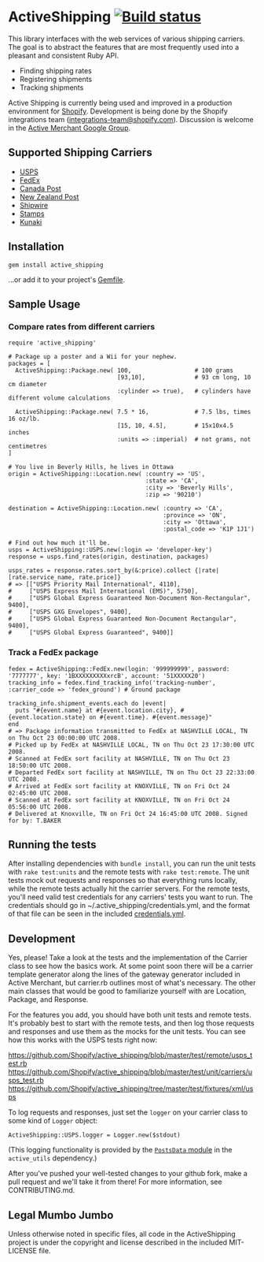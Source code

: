 # ActiveShipping [![Build status](https://travis-ci.org/Shopify/active_shipping.svg?branch=master)](https://travis-ci.org/Shopify/active_shipping)

This library interfaces with the web services of various shipping carriers. The goal is to abstract the features that are most frequently used into a pleasant and consistent Ruby API.

- Finding shipping rates
- Registering shipments
- Tracking shipments

Active Shipping is currently being used and improved in a production environment for [Shopify][]. Development is being done by the Shopify integrations team (<integrations-team@shopify.com>). Discussion is welcome in the [Active Merchant Google Group][discuss].

[Shopify]:http://www.shopify.com
[discuss]:http://groups.google.com/group/activemerchant

## Supported Shipping Carriers

* [USPS](http://www.usps.com)
* [FedEx](http://www.fedex.com)
* [Canada Post](http://www.canadapost.ca)
* [New Zealand Post](http://www.nzpost.co.nz)
* [Shipwire](http://www.shipwire.com)
* [Stamps](http://www.stamps.com)
* [Kunaki](http://www.kunaki.com)

## Installation

    gem install active_shipping

...or add it to your project's [Gemfile](http://bundler.io/).

## Sample Usage

### Compare rates from different carriers

    require 'active_shipping'

    # Package up a poster and a Wii for your nephew.
    packages = [
      ActiveShipping::Package.new( 100,                  # 100 grams
                                   [93,10],              # 93 cm long, 10 cm diameter
                                   :cylinder => true),   # cylinders have different volume calculations

      ActiveShipping::Package.new( 7.5 * 16,             # 7.5 lbs, times 16 oz/lb.
                                   [15, 10, 4.5],        # 15x10x4.5 inches
                                   :units => :imperial)  # not grams, not centimetres
    ]

    # You live in Beverly Hills, he lives in Ottawa
    origin = ActiveShipping::Location.new( :country => 'US',
                                           :state => 'CA',
                                           :city => 'Beverly Hills',
                                           :zip => '90210')

    destination = ActiveShipping::Location.new( :country => 'CA',
                                                :province => 'ON',
                                                :city => 'Ottawa',
                                                :postal_code => 'K1P 1J1')

    # Find out how much it'll be.
    usps = ActiveShipping::USPS.new(:login => 'developer-key')
    response = usps.find_rates(origin, destination, packages)

    usps_rates = response.rates.sort_by(&:price).collect {|rate| [rate.service_name, rate.price]}
    # => [["USPS Priority Mail International", 4110],
    #     ["USPS Express Mail International (EMS)", 5750],
    #     ["USPS Global Express Guaranteed Non-Document Non-Rectangular", 9400],
    #     ["USPS GXG Envelopes", 9400],
    #     ["USPS Global Express Guaranteed Non-Document Rectangular", 9400],
    #     ["USPS Global Express Guaranteed", 9400]]

### Track a FedEx package

    fedex = ActiveShipping::FedEx.new(login: '999999999', password: '7777777', key: '1BXXXXXXXXXxrcB', account: '51XXXXX20')
    tracking_info = fedex.find_tracking_info('tracking-number', :carrier_code => 'fedex_ground') # Ground package

    tracking_info.shipment_events.each do |event|
      puts "#{event.name} at #{event.location.city}, #{event.location.state} on #{event.time}. #{event.message}"
    end
    # => Package information transmitted to FedEx at NASHVILLE LOCAL, TN on Thu Oct 23 00:00:00 UTC 2008.
    # Picked up by FedEx at NASHVILLE LOCAL, TN on Thu Oct 23 17:30:00 UTC 2008.
    # Scanned at FedEx sort facility at NASHVILLE, TN on Thu Oct 23 18:50:00 UTC 2008.
    # Departed FedEx sort facility at NASHVILLE, TN on Thu Oct 23 22:33:00 UTC 2008.
    # Arrived at FedEx sort facility at KNOXVILLE, TN on Fri Oct 24 02:45:00 UTC 2008.
    # Scanned at FedEx sort facility at KNOXVILLE, TN on Fri Oct 24 05:56:00 UTC 2008.
    # Delivered at Knoxville, TN on Fri Oct 24 16:45:00 UTC 2008. Signed for by: T.BAKER

## Running the tests

After installing dependencies with `bundle install`, you can run the unit tests with `rake test:units` and the remote tests with `rake test:remote`. The unit tests mock out requests and responses so that everything runs locally, while the remote tests actually hit the carrier servers. For the remote tests, you'll need valid test credentials for any carriers' tests you want to run. The credentials should go in ~/.active_shipping/credentials.yml, and the format of that file can be seen in the included [credentials.yml](https://github.com/Shopify/active_shipping/blob/master/test/credentials.yml).

## Development

Yes, please! Take a look at the tests and the implementation of the Carrier class to see how the basics work. At some point soon there will be a carrier template generator along the lines of the gateway generator included in Active Merchant, but carrier.rb outlines most of what's necessary. The other main classes that would be good to familiarize yourself with are Location, Package, and Response.

For the features you add, you should have both unit tests and remote tests. It's probably best to start with the remote tests, and then log those requests and responses and use them as the mocks for the unit tests. You can see how this works with the USPS tests right now:

https://github.com/Shopify/active_shipping/blob/master/test/remote/usps_test.rb
https://github.com/Shopify/active_shipping/blob/master/test/unit/carriers/usps_test.rb
https://github.com/Shopify/active_shipping/tree/master/test/fixtures/xml/usps

To log requests and responses, just set the `logger` on your carrier class to some kind of `Logger` object:

    ActiveShipping::USPS.logger = Logger.new($stdout)

(This logging functionality is provided by the [`PostsData` module](https://github.com/Shopify/active_utils/blob/master/lib/active_utils/posts_data.rb) in the `active_utils` dependency.)

After you've pushed your well-tested changes to your github fork, make a pull request and we'll take it from there! For more information, see CONTRIBUTING.md.

## Legal Mumbo Jumbo

Unless otherwise noted in specific files, all code in the ActiveShipping project is under the copyright and license described in the included MIT-LICENSE file.
